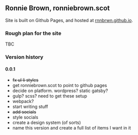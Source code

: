 ## Ronnie Brown, ronniebrown.scot

Site is built on Github Pages, and hosted at
[rnnbrwn.github.io](https://rnnbrwn.github.io).

### Rough plan for the site

TBC

### Version history

#### 0.0.1

- ~~fx ul li styles~~
- get ronniebrown.scot to point to github pages
- decide on platform. wordpress? static gatsby?
- gulp? scss? need to get these setup
- webpack?
- start writing stuff
- ~~add socials~~
- style socials
- create a design system (of sorts)
- name this version and create a full list of items I want in it
